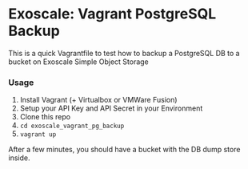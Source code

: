 # Exoscale: Vagrant PostgreSQL Backup

This is a quick Vagrantfile to test how to backup a PostgreSQL DB to a bucket on Exoscale Simple Object Storage

### Usage

1. Install Vagrant (+ Virtualbox or VMWare Fusion)
2. Setup your API Key and API Secret in your Environment
3. Clone this repo
4. `cd exoscale_vagrant_pg_backup`
3. `vagrant up`

After a few minutes, you should have a bucket with the DB dump store inside.